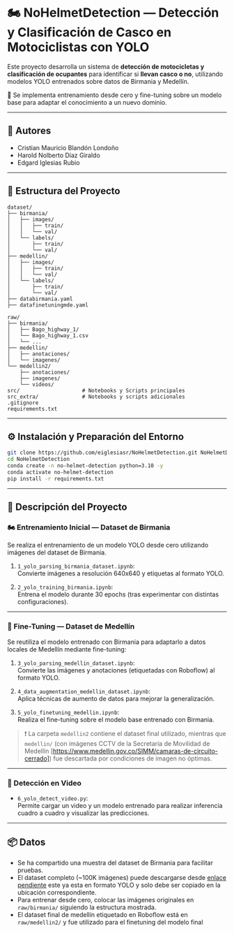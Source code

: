 # 🏍️ NoHelmetDetection — Detección y Clasificación de Casco en Motociclistas con YOLO

Este proyecto desarrolla un sistema de **detección de motocicletas y clasificación de ocupantes** para identificar si **llevan casco o no**, utilizando modelos YOLO entrenados sobre datos de Birmania y Medellín.

📌 Se implementa entrenamiento desde cero y fine-tuning sobre un modelo base para adaptar el conocimiento a un nuevo dominio.

---

## 👥 Autores

- Cristian Mauricio Blandón Londoño  
- Harold Nolberto Díaz Giraldo  
- Edgard Iglesias Rubio  

---

## 📁 Estructura del Proyecto

```
dataset/
├── birmania/
│   ├── images/
│   │   ├── train/
│   │   └── val/
│   └── labels/
│       ├── train/
│       └── val/
├── medellin/
│   ├── images/
│   │   ├── train/
│   │   └── val/
│   └── labels/
│       ├── train/
│       └── val/
├── databirmania.yaml
├── datafinetuningmde.yaml

raw/
├── birmania/
│   ├── Bago_highway_1/
│   └── Bago_highway_1.csv
│   └── ...
├── medellin/
│   ├── anotaciones/
│   └── imagenes/
└── medellin2/
    ├── anotaciones/
    ├── imagenes/
    └── videos/
src/                    # Notebooks y Scripts principales
src_extra/              # Notebooks y scripts adicionales
.gitignore
requirements.txt
```

---

## ⚙️ Instalación y Preparación del Entorno

```bash
git clone https://github.com/eiglesiasr/NoHelmetDetection.git NoHelmetDetection
cd NoHelmetDetection
conda create -n no-helmet-detection python=3.10 -y
conda activate no-helmet-detection
pip install -r requirements.txt
```

---

## 🧠 Descripción del Proyecto

### 🏍️ Entrenamiento Inicial — Dataset de Birmania

Se realiza el entrenamiento de un modelo YOLO desde cero utilizando imágenes del dataset de Birmania.

1. `1_yolo_parsing_birmania_dataset.ipynb`:  
   Convierte imágenes a resolución 640x640 y etiquetas al formato YOLO.

2. `2_yolo_training_birmania.ipynb`:  
   Entrena el modelo durante 30 epochs (tras experimentar con distintas configuraciones).

---

### 🔁 Fine-Tuning — Dataset de Medellín

Se reutiliza el modelo entrenado con Birmania para adaptarlo a datos locales de Medellín mediante fine-tuning:

1. `3_yolo_parsing_medellin_dataset.ipynb`:  
   Convierte las imágenes y anotaciones (etiquetadas con Roboflow) al formato YOLO.

2. `4_data_augmentation_medellin_dataset.ipynb`:  
   Aplica técnicas de aumento de datos para mejorar la generalización.

3. `5_yolo_finetuning_medellin.ipynb`:  
   Realiza el fine-tuning sobre el modelo base entrenado con Birmania.

> ❗ La carpeta `medellin2` contiene el dataset final utilizado, mientras que `medellin/` (con imágenes CCTV de la Secretaría de Movilidad de Medellín [https://www.medellin.gov.co/SIMM/camaras-de-circuito-cerrado]) fue descartada por condiciones de imagen no óptimas.

---

### 🎥 Detección en Video

- `6_yolo_detect_video.py`:  
  Permite cargar un video y un modelo entrenado para realizar inferencia cuadro a cuadro y visualizar las predicciones.

---

## 📦 Datos

- Se ha compartido una muestra del dataset de Birmania para facilitar pruebas.
- El dataset completo (~100K imágenes) puede descargarse desde [enlace pendiente](https://www.medellin.gov.co/SIMM/camaras-de-circuito-cerrado) este ya esta en formato YOLO y solo debe ser copiado en la ubicación correspondiente.
- Para entrenar desde cero, colocar las imágenes originales en `raw/birmania/` siguiendo la estructura mostrada.
- El dataset final de medellín etiquetado en Roboflow está en `raw/medellin2/` y fue utilizado para el finetuning del modelo final